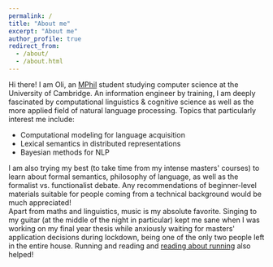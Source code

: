 ```yaml
---
permalink: /
title: "About me"
excerpt: "About me"
author_profile: true
redirect_from: 
  - /about/
  - /about.html
---
```

Hi there! I am Oli, an [MPhil](https://www.cst.cam.ac.uk/admissions/acs) student studying computer science at the University of Cambridge. An information engineer by training, I am deeply fascinated by computational linguistics & cognitive science as well as the more applied field of natural language processing. Topics that particularly interest me include:
* Computational modeling for language acquisition 
* Lexical semantics in distributed representations
* Bayesian methods for NLP

I am also trying my best (to take time from my intense masters' courses) to learn about formal semantics, philosophy of language, as well as the formalist vs. functionalist debate. Any recommendations of beginner-level materials suitable for people coming from a technical background would be much appreciated!<br>
Apart from maths and linguistics, music is my absolute favorite. Singing to my guitar (at the middle of the night in particular) kept me sane when I was working on my final year thesis while anxiously waiting for masters' application decisions during lockdown, being one of the only two people left in the entire house. Running and reading and [reading about running](https://en.wikipedia.org/wiki/What_I_Talk_About_When_I_Talk_About_Running) also helped!
